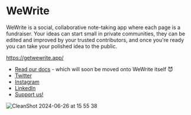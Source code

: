 # WeWrite 

WeWrite is a social, collaborative note-taking app where each page is a fundraiser. Your ideas can start small in private communities, they can be edited and improved by your trusted contributors, and once you're ready you can take your polished idea to the public. 

https://getwewrite.app/ 

- [Read our docs](https://wewrite-app.notion.site/WeWrite-App-542e4eeba1534955927e8b3845a9d2fc?pvs=4) - which will soon be moved onto WeWrite itself 😈
- [Twitter](https://twitter.com/WeWriteApp)
- [Instagram](https://www.instagram.com/getwewrite/)
- [LinkedIn](https://www.linkedin.com/company/98156314/)
- [Support us!](https://whop.com/wewriteapp/)

![CleanShot 2024-06-26 at 15 55 38](https://github.com/WeWriteApp/.github/assets/16139439/e38d119e-d69f-4e38-8ca4-822acc6e09a5)
